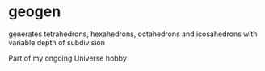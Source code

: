 # geogen

generates tetrahedrons, hexahedrons, octahedrons and icosahedrons with variable depth of subdivision

Part of my ongoing Universe hobby
